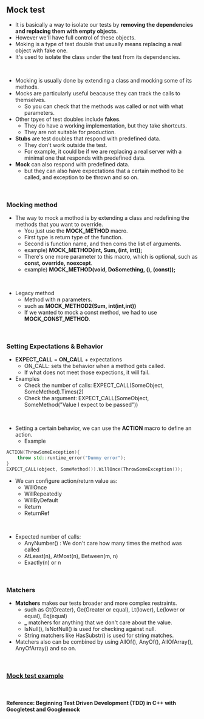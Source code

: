 ## Mock test
* It is basically a way to isolate our tests by __removing the dependencies and replacing them with empty objects.__
* However we'll have full control of these objects.
* Moking is a type of test double that usually means replacing a real object with fake one.
* It's used to isolate the class under the test from its dependencies.

</br>

* Mocking is usually done by extending a class and mocking some of its methods.
* Mocks are particularly useful beacause they can track the calls to themselves.
    * So you can check that the methods was called or not with what parameters.
* Other tpyes of test doubles include __fakes__.
    * They do have a working implementation, but they take shortcuts.
    * They are not suitable for production.
* __Stubs__ are test doubles that respond with predefined data.
    * They don't work outside the test.
    * For example, it could be if we are replacing a real server with a minimal one that responds with predefined data.
* __Mock__ can also respond with predefined data.
    * but they can also have expectations that a certain method to be called, and exception to be thrown and so on.

</br>

### Mocking method
* The way to mock a mothod is by extending a class and redefining the methods that you want to override.
    * You just use the __MOCK_METHOD__ macro.
    * First type is return type of the function.
    * Second is function name, and then coms the list of arguments.
    * example) __MOCK_METHOD(int, Sum, (int, int));__
    * There's one more parameter to this macro, which is optional, such as __const, override, noexcept__.
    * example) __MOCK_METHOD(void, DoSomething, (), (const));__

</br>

* Legacy method
    * Method with __n__ parameters.
    * such as __MOCK_METHOD2(Sum, int(int,int))__
    * If we wanted to mock a const method, we had to use __MOCK_CONST_METHOD__.

</br>

### Setting Expectations & Behavior
* __EXPECT_CALL__ = __ON_CALL__ + expectations
    * ON_CALL: sets the behavior when a method gets called.
    * If what does not meet those expections, it will fail.
* Examples
    * Check the number of calls: EXPECT_CALL(SomeObject, SomeMethod).Times(2)
    * Check the argument: EXPECT_CALL(SomeObject, SomeMethod("Value I expect to be passed"))

</br>

* Setting a certain behavior, we can use the __ACTION__ macro to define an action.
    * Example
``` c++
ACTION(ThrowSomeException){
    throw std::runtime_error("Dummy error");
}
EXPECT_CALL(object, SomeMethod()).WillOnce(ThrowSomeException());

```
* We can configure action/return value as:
    * WillOnce
    * WillRepeatedly
    * WillByDefault
    * Return
    * ReturnRef

</br>

* Expected number of calls:
    * AnyNumber() : We don't care how many times the method was called
    * AtLeast(n), AtMost(n), Between(m, n)
    * Exactly(n) or n

</br>

### Matchers
* __Matchers__ makes our tests broader and more complex restraints.
    * such as Gt(Greater), Ge(Greater or equal), Lt(lower), Le(lower or equal), Eq(equal)
    * **_** matchers for anything that we don't care about the value.
    * IsNull(), IsNotNull() is used for checking against null.
    * String matchers like HasSubstr() is used for string matches.
* Matchers also can be combined by using AllOf(), AnyOf(), AllOfArray(), AnyOfArray() and so on.


</br>

### __[Mock test example](./mock_test.cc)__

</br>

#### Reference: Beginning Test Driven Development (TDD) in C++ with Googletest and Googlemock
